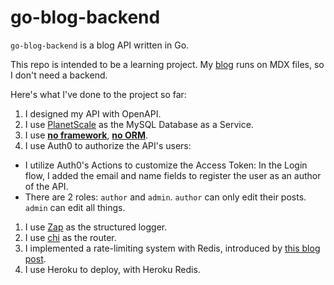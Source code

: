 # go-blog-backend

`go-blog-backend` is a blog API written in Go.

This repo is intended to be a learning project. My [blog][1] runs on MDX files,
so I don't need a backend.

Here's what I've done to the project so far:

1. I designed my API with OpenAPI.
1. I use [PlanetScale][2] as the MySQL Database as a Service.
1. I use [**no framework**][6], [**no ORM**][7].
1. I use Auth0 to authorize the API's users:
  - I utilize Auth0's Actions to customize the Access Token: In the Login flow,
    I added the email and name fields to register the user as an author of the
    API.
  - There are 2 roles: `author` and `admin`. `author` can only edit their posts.
    `admin` can edit all things.
1. I use [Zap][3] as the structured logger.
1. I use [chi][4] as the router.
1. I implemented a rate-limiting system with Redis, introduced by [this blog
   post][5].
1. I use Heroku to deploy, with Heroku Redis.

[1]: https://github.com/intagaming/blog2
[2]: https://planetscale.com
[3]: https://github.com/uber-go/zap
[4]: https://github.com/go-chi/chi
[5]: https://mauricio.github.io/2021/12/30/rate-limiting-in-go.html
[6]: https://www.stephengream.com/go-nethttp-vs-gin
[7]: https://eli.thegreenplace.net/2019/to-orm-or-not-to-orm